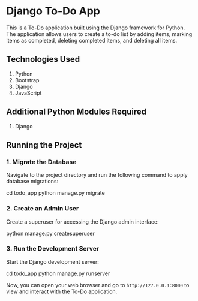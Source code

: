 # Django To-Do App

This is a To-Do application built using the Django framework for Python. The application allows users to create a to-do list by adding items, marking items as completed, deleting completed items, and deleting all items.

## Technologies Used

1. Python
3. Bootstrap
2. Django
4. JavaScript

## Additional Python Modules Required

1. Django

## Running the Project

### 1. Migrate the Database

Navigate to the project directory and run the following command to apply database migrations:

cd todo_app
python manage.py migrate


### 2. Create an Admin User

Create a superuser for accessing the Django admin interface:


python manage.py createsuperuser


### 3. Run the Development Server

Start the Django development server:


cd todo_app
python manage.py runserver


Now, you can open your web browser and go to `http://127.0.0.1:8000` to view and interact with the To-Do application.

